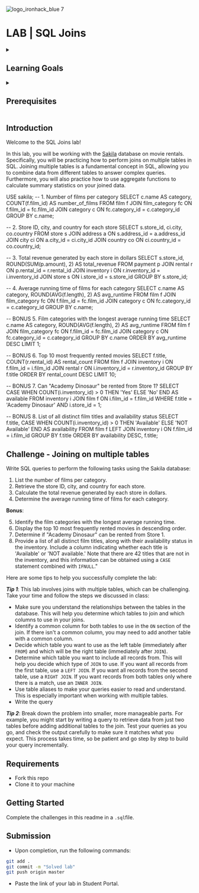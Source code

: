 ![logo_ironhack_blue 7](https://user-images.githubusercontent.com/23629340/40541063-a07a0a8a-601a-11e8-91b5-2f13e4e6b441.png)

# LAB | SQL Joins

<details>
  <summary>
   <h2>Learning Goals</h2>
  </summary>

  This lab allows you to practice and apply the concepts and techniques taught in class. 

  Upon completion of this lab, you will be able to:
  
- Use SQL joins to combine data from multiple tables, such as inner, outer, left, right or self-joins.

  <br>
  <hr> 

</details>

<details>
  <summary>
   <h2>Prerequisites</h2>
  </summary>

Before this starting this lab, you should have learnt about:

- SELECT, FROM, ORDER BY, LIMIT, WHERE, GROUP BY, and HAVING clauses. DISTINCT, AS keywords.
- Built-in SQL functions such as COUNT, MAX, MIN, AVG, ROUND, DATEDIFF, or DATE_FORMAT.
- Using JOIN to combine data from multiple tables.
 
  <br>
  <hr> 

</details>


## Introduction

Welcome to the SQL Joins lab!

In this lab, you will be working with the [Sakila](https://dev.mysql.com/doc/sakila/en/) database on movie rentals. Specifically, you will be practicing how to perform joins on multiple tables in SQL. Joining multiple tables is a fundamental concept in SQL, allowing you to combine data from different tables to answer complex queries.  Furthermore, you will also practice how to use aggregate functions to calculate summary statistics on your joined data.

USE sakila;
-- 1. Number of films per category
SELECT 
    c.name AS category,
    COUNT(f.film_id) AS number_of_films
FROM film f
JOIN film_category fc ON f.film_id = fc.film_id
JOIN category c ON fc.category_id = c.category_id
GROUP BY c.name;

-- 2. Store ID, city, and country for each store
SELECT 
    s.store_id,
    ci.city,
    co.country
FROM store s
JOIN address a ON s.address_id = a.address_id
JOIN city ci ON a.city_id = ci.city_id
JOIN country co ON ci.country_id = co.country_id;

-- 3. Total revenue generated by each store in dollars
SELECT 
    s.store_id,
    ROUND(SUM(p.amount), 2) AS total_revenue
FROM payment p
JOIN rental r ON p.rental_id = r.rental_id
JOIN inventory i ON r.inventory_id = i.inventory_id
JOIN store s ON i.store_id = s.store_id
GROUP BY s.store_id;

-- 4. Average running time of films for each category
SELECT 
    c.name AS category,
    ROUND(AVG(f.length), 2) AS avg_runtime
FROM film f
JOIN film_category fc ON f.film_id = fc.film_id
JOIN category c ON fc.category_id = c.category_id
GROUP BY c.name;

-- BONUS 5. Film categories with the longest average running time
SELECT 
    c.name AS category,
    ROUND(AVG(f.length), 2) AS avg_runtime
FROM film f
JOIN film_category fc ON f.film_id = fc.film_id
JOIN category c ON fc.category_id = c.category_id
GROUP BY c.name
ORDER BY avg_runtime DESC
LIMIT 1;

-- BONUS 6. Top 10 most frequently rented movies
SELECT 
    f.title,
    COUNT(r.rental_id) AS rental_count
FROM film f
JOIN inventory i ON f.film_id = i.film_id
JOIN rental r ON i.inventory_id = r.inventory_id
GROUP BY f.title
ORDER BY rental_count DESC
LIMIT 10;

-- BONUS 7. Can "Academy Dinosaur" be rented from Store 1?
SELECT 
    CASE 
        WHEN COUNT(i.inventory_id) > 0 THEN 'Yes'
        ELSE 'No'
    END AS available
FROM inventory i
JOIN film f ON i.film_id = f.film_id
WHERE f.title = 'Academy Dinosaur'
  AND i.store_id = 1;

-- BONUS 8. List of all distinct film titles and availability status
SELECT 
    f.title,
    CASE 
        WHEN COUNT(i.inventory_id) > 0 THEN 'Available'
        ELSE 'NOT Available'
    END AS availability
FROM film f
LEFT JOIN inventory i ON f.film_id = i.film_id
GROUP BY f.title
ORDER BY availability DESC, f.title;

## Challenge - Joining on multiple tables

Write SQL queries to perform the following tasks using the Sakila database:


1. List the number of films per category.
2. Retrieve the store ID, city, and country for each store.
3.  Calculate the total revenue generated by each store in dollars.
4.  Determine the average running time of films for each category.


**Bonus**:

5.  Identify the film categories with the longest average running time.
6.  Display the top 10 most frequently rented movies in descending order.
7. Determine if "Academy Dinosaur" can be rented from Store 1.
8. Provide a list of all distinct film titles, along with their availability status in the inventory. Include a column indicating whether each title is 'Available' or 'NOT available.' Note that there are 42 titles that are not in the inventory, and this information can be obtained using a `CASE` statement combined with `IFNULL`."

Here are some tips to help you successfully complete the lab:

***Tip 1***: This lab involves joins with multiple tables, which can be challenging. Take your time and follow the steps we discussed in class:

- Make sure you understand the relationships between the tables in the database. This will help you determine which tables to join and which columns to use in your joins.
- Identify a common column for both tables to use in the `ON` section of the join. If there isn't a common column, you may need to add another table with a common column.
- Decide which table you want to use as the left table (immediately after `FROM`) and which will be the right table (immediately after `JOIN`).
- Determine which table you want to include all records from. This will help you decide which type of `JOIN` to use. If you want all records from the first table, use a `LEFT JOIN`. If you want all records from the second table, use a `RIGHT JOIN`. If you want records from both tables only where there is a match, use an `INNER JOIN`.
- Use table aliases to make your queries easier to read and understand. This is especially important when working with multiple tables.
- Write the query

***Tip 2***: Break down the problem into smaller, more manageable parts. For example, you might start by writing a query to retrieve data from just two tables before adding additional tables to the join. Test your queries as you go, and check the output carefully to make sure it matches what you expect. This process takes time, so be patient and go step by step to build your query incrementally.

## Requirements

- Fork this repo
- Clone it to your machine


## Getting Started

Complete the challenges in this readme in a `.sql`file.

## Submission

- Upon completion, run the following commands:

```bash
git add .
git commit -m "Solved lab"
git push origin master
```

- Paste the link of your lab in Student Portal.

